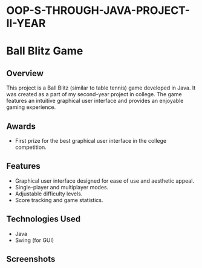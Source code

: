 # OOP-S-THROUGH-JAVA-PROJECT-II-YEAR
# Ball Blitz Game

## Overview
This project is a Ball Blitz (similar to table tennis) game developed in Java. It was created as a part of my second-year project in college. The game features an intuitive graphical user interface and provides an enjoyable gaming experience.

## Awards
- First prize for the best graphical user interface in the college competition.

## Features
- Graphical user interface designed for ease of use and aesthetic appeal.
- Single-player and multiplayer modes.
- Adjustable difficulty levels.
- Score tracking and game statistics.

## Technologies Used
- Java
- Swing (for GUI)

## Screenshots


